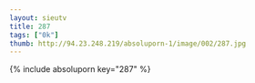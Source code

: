 ```yaml
--- 
layout: sieutv
title: 287
tags: ["0k"]
thumb: http://94.23.248.219/absoluporn-1/image/002/287.jpg
---
```

{% include absoluporn key="287" %} 
